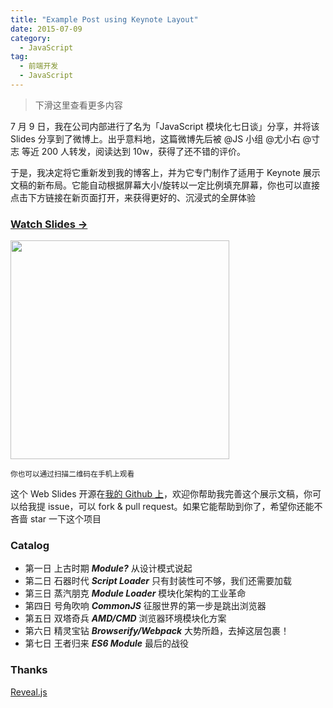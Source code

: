 ```yaml
---
title: "Example Post using Keynote Layout"
date: 2015-07-09
category:
  - JavaScript
tag:
  - 前端开发
  - JavaScript
---
```


> 下滑这里查看更多内容

7 月 9 日，我在公司内部进行了名为「JavaScript 模块化七日谈」分享，并将该 Slides 分享到了微博上。出乎意料地，这篇微博先后被 @JS 小组 @尤小右 @寸志 等近 200 人转发，阅读达到 10w，获得了还不错的评价。

于是，我决定将它重新发到我的博客上，并为它专门制作了适用于 Keynote 展示文稿的新布局。它能自动根据屏幕大小/旋转以一定比例填充屏幕，你也可以直接点击下方链接在新页面打开，来获得更好的、沉浸式的全屏体验

### [Watch Slides →](http://huangxuan.me/js-module-7day)

<img src="http://huangxuan.me/js-module-7day/attach/qrcode.png" width="350" height="350"/>

<small class="img-hint">你也可以通过扫描二维码在手机上观看</small>

这个 Web Slides 开源在[我的 Github 上](https://github.com/Huxpro/js-module-7day)，欢迎你帮助我完善这个展示文稿，你可以给我提 issue，可以 fork & pull request。如果它能帮助到你了，希望你还能不吝啬 star 一下这个项目

### Catalog

- 第一日 上古时期 **_Module?_** 从设计模式说起
- 第二日 石器时代 **_Script Loader_** 只有封装性可不够，我们还需要加载
- 第三日 蒸汽朋克 **_Module Loader_** 模块化架构的工业革命
- 第四日 号角吹响 **_CommonJS_** 征服世界的第一步是跳出浏览器
- 第五日 双塔奇兵 **_AMD/CMD_** 浏览器环境模块化方案
- 第六日 精灵宝钻 **_Browserify/Webpack_** 大势所趋，去掉这层包裹！
- 第七日 王者归来 **_ES6 Module_** 最后的战役

### Thanks

[Reveal.js](http://lab.hakim.se/reveal-js)
